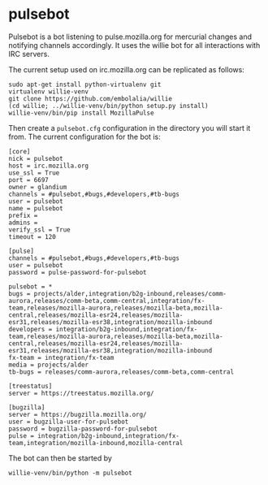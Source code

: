 pulsebot
========

Pulsebot is a bot listening to pulse.mozilla.org for mercurial changes and notifying channels accordingly. It uses the willie bot for all interactions with IRC servers.

The current setup used on irc.mozilla.org can be replicated as follows:

```
sudo apt-get install python-virtualenv git
virtualenv willie-venv
git clone https://github.com/embolalia/willie
(cd willie; ../willie-venv/bin/python setup.py install)
willie-venv/bin/pip install MozillaPulse
```

Then create a ```pulsebot.cfg``` configuration in the directory you will start it from. The current configuration for the bot is:

```
[core]
nick = pulsebot
host = irc.mozilla.org
use_ssl = True
port = 6697
owner = glandium
channels = #pulsebot,#bugs,#developers,#tb-bugs
user = pulsebot
name = pulsebot
prefix =
admins =
verify_ssl = True
timeout = 120

[pulse]
channels = #pulsebot,#bugs,#developers,#tb-bugs
user = pulsebot
password = pulse-password-for-pulsebot

pulsebot = *
bugs = projects/alder,integration/b2g-inbound,releases/comm-aurora,releases/comm-beta,comm-central,integration/fx-team,releases/mozilla-aurora,releases/mozilla-beta,mozilla-central,releases/mozilla-esr24,releases/mozilla-esr31,releases/mozilla-esr38,integration/mozilla-inbound
developers = integration/b2g-inbound,integration/fx-team,releases/mozilla-aurora,releases/mozilla-beta,mozilla-central,releases/mozilla-esr24,releases/mozilla-esr31,releases/mozilla-esr38,integration/mozilla-inbound
fx-team = integration/fx-team
media = projects/alder
tb-bugs = releases/comm-aurora,releases/comm-beta,comm-central

[treestatus]
server = https://treestatus.mozilla.org/

[bugzilla]
server = https://bugzilla.mozilla.org/
user = bugzilla-user-for-pulsebot
password = bugzilla-password-for-pulsebot
pulse = integration/b2g-inbound,integration/fx-team,integration/mozilla-inbound,mozilla-central
```

The bot can then be started by
```
willie-venv/bin/python -m pulsebot
```
